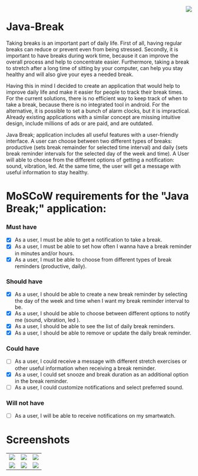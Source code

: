 <img align="right" src="https://user-images.githubusercontent.com/55923499/111072954-192dc180-84dd-11eb-9b0a-68fba3c4727b.png">

# Java-Break
Taking breaks is an important part of daily life. First of all, having regular breaks can reduce or prevent even from being stressed. Secondly, it is important to have breaks during work time, because it can improve the overall process and help to concentrate easier. Furthermore, taking a break to stretch after a long time of sitting by your computer, can help you stay healthy and will also give your eyes a needed break.

Having this in mind I decided to create an application that would help to improve daily life and make it easier for people to track their break times. 
For the current solutions, there is no efficient way to keep track of when to take a break, because there is no integrated tool in android. For the alternative, it is possible to set a bunch of alarm clocks, but it is impractical. Already existing applications with a similar concept are missing intuitive design, include millions of ads or are paid, and are outdated.

Java Break; application includes all useful features with a user-friendly interface. A user can choose between two different types of breaks:  productive (sets break remainder for selected time interval) and daily (sets break reminder intervals for the selected day of the week and time). A User will able to choose from the different options of getting a notification: sound, vibration, led. At the same time, the user will get a message with useful information to stay healthy. 



# MoSCoW requirements for the "Java Break;" application:

### Must have
- [x] As a user, I must be able to get a notification to take a break.
- [x] As a user, I must be able to set how often I wanna have a break reminder in minutes and/or hours.
- [x] As a user, I must be able to choose from different types of break reminders (productive, daily).
### Should have
- [x] As a user, I should be able to create a new break reminder by selecting the day of the week and time when I want my break reminder interval to be. 
- [x] As a user, I should be able to choose between different options to notify me (sound, vibration, led ).
- [x] As a user, I should be able to see the list of daily break reminders.
- [x] As a user, I should be able to remove or update the daily break reminder.
### Could have
- [ ] As a user, I could receive a message with different stretch exercises or other useful information when receiving a break reminder.
- [x] As a user, I could set snooze and break duration as an additional option in the break reminder.
- [ ] As a user, I could customize notifications and select preferred sound.
### Will not have
- [ ] As a user, I will be able to receive notifications on my smartwatch. 

# Screenshots

<table>
  <tr>
    <td><img src="https://user-images.githubusercontent.com/55923499/118409421-99fa6c80-b68a-11eb-9003-2949b570eed0.png" /></td>
    <td><img src="https://user-images.githubusercontent.com/55923499/118409434-aed70000-b68a-11eb-92ee-7e8bc8ad0a00.png" /></td>
    <td><img src="https://user-images.githubusercontent.com/55923499/118409443-c2826680-b68a-11eb-8301-89be378ed827.png" /></td>
  </tr>  
  <tr>
    <td><img src="https://user-images.githubusercontent.com/55923499/118409453-ce6e2880-b68a-11eb-9e89-a5c7429d1044.png" /></td>
    <td><img src="https://user-images.githubusercontent.com/55923499/118409459-d8902700-b68a-11eb-91a0-5475e6b9ccdc.png" /></td>
    <td><img src="https://user-images.githubusercontent.com/55923499/118409934-31f95580-b68d-11eb-98d9-e0516ed2332f.png" /></td>
  </tr>
</table>

